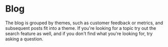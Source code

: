 # Blog

The blog is grouped by themes, such as customer feedback or metrics, and subsequent posts fit into a theme. If you're looking for a topic try out the search feature as well, and if you don't find what you're looking for, try asking a question. 

